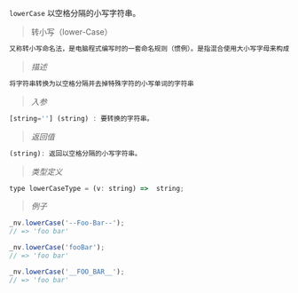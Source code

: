 `lowerCase` 以空格分隔的小写字符串。

> 转小写（lower-Case）

```javascript
又称转小写命名法，是电脑程式编写时的一套命名规则（惯例）。是指混合使用大小写字母来构成变量和函数的名字。
```
> *描述*

```javascript
将字符串转换为以空格分隔并去掉特殊字符的小写单词的字符串
```

> *入参*

```javascript
[string=''] (string) : 要转换的字符串。
```

> *返回值*

```javascript
(string): 返回以空格分隔的小写字符串。
```

> *类型定义*

```javascript
type lowerCaseType = (v: string) =>  string;
```

> *例子*

```javascript
_nv.lowerCase('--Foo-Bar--');
// => 'foo bar'
```

```javascript
_nv.lowerCase('fooBar');
// => 'foo bar'
```

```javascript
_nv.lowerCase('__FOO_BAR__');
// => 'foo bar'
```


